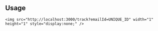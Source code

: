 ## Usage
`<img src="http://localhost:3000/track?emailId=UNIQUE_ID" width="1" height="1" style="display:none;" />`